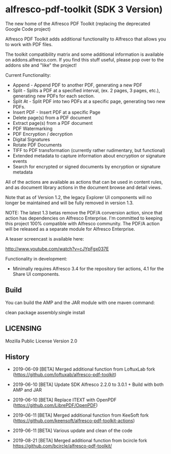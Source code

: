 alfresco-pdf-toolkit (SDK 3 Version)
====================

The new home of the Alfresco PDF Toolkit (replacing the deprecated Google Code project)

Alfresco PDF Toolkit adds additional functionality to Alfresco that allows you to work with PDF files.

The toolkit compatibility matrix and some additional information is available on addons.alfresco.com. If you find this stuff useful, please pop over to the addons site and "like" the project!

Current Functionality:

* Append - Append PDF to another PDF, generating a new PDF
* Split - Splits a PDF at a specified interval, (ex. 2 pages, 3 pages, etc.), generating new PDFs for each section.
* Split At - Split PDF into two PDFs at a specific page, generating two new PDFs.
* Insert PDF - Insert PDF at a specific Page
* Delete page(s) from a PDF document
* Extract page(s) from a PDF document
* PDF Watermarking
* PDF Encryption / decryption
* Digital Signatures
* Rotate PDF Documents
* TIFF to PDF transformation (currently rather rudimentary, but functional)
* Extended metadata to capture information about encryption or signature events
* Search for encrypted or signed documents by encryption or signature metadata


All of the actions are available as actions that can be used in content rules, and as document library actions in the document browse and detail views.

Note that as of Version 1.2, the legacy Explorer UI components will no longer be maintained and will be fully removed in version 1.3.

NOTE:  The latest 1.3 betas remove the PDF/A conversion action, since that action has dependencies on Alfresco Enterprise.  I'm committed to keeping this project 100% compatible with Alfresco community.  The PDF/A action will be released as a separate module for Alfresco Enterprise.

A teaser screencast is available here:

http://www.youtube.com/watch?v=cJYpFgx037E

Functionality in development:

* Minimally requires Alfresco 3.4 for the repository tier actions, 4.1 for the Share UI components.

## Build

You can build the AMP and the JAR module with one maven command:

clean package assembly:single install

## LICENSING

Mozilla Public License Version 2.0

## History

* 2019-06-09 [BETA] Merged additional function from LoftuxLab fork (https://github.com/loftuxab/alfresco-pdf-toolkit) 

* 2019-06-10 [BETA] Update SDK Alfresco 2.2.0 to 3.0.1 + Build with both AMP and JAR

* 2019-06-10 [BETA] Replace ITEXT with OpenPDF (https://github.com/LibrePDF/OpenPDF)

* 2019-06-11 [BETA] Merged additional function from KeeSoft fork (https://github.com/keensoft/alfresco-pdf-toolkit-actions)

* 2019-06-11 [BETA] Various update and clean of the code

* 2019-08-21 [BETA] Merged additional function from bcircle fork https://github.com/bcircle/alfresco-pdf-toolkit/